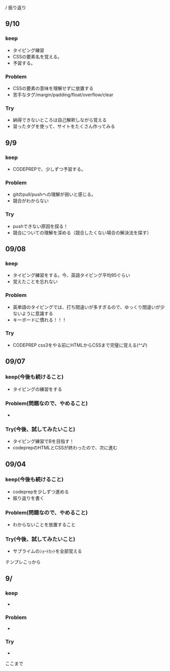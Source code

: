 / 振り返り


## 9/10

### keep

- タイピング練習
- CSSの要素名を覚える。
- 予習する。

### Problem

- CSSの要素の意味を理解せずに放置する
- 苦手なタグ/margin/padding/float/overflow/clear

### Try

- 納得できないところは自己解釈しながら覚える
- 習ったタグを使って、サイトをたくさん作ってみる




## 9/9

### keep

- CODEPREPで、少しずつ予習する。

### Problem

- gitのpull/pushへの理解が弱いと感じる。
- 競合がわからない

### Try

- pushできない原因を探る！
- 競合についての理解を深める（競合したくない場合の解決法を探す）




## 09/08

### keep

- タイピング練習をする。今、英語タイピング平均95ぐらい
- 覚えたことを忘れない

### Problem

- 英単語のタイピングでは、打ち間違いが多すぎるので、ゆっくり間違いが少ないように意識する
- キーボードに慣れる！！！

### Try

- CODEPREP css3をやる前にHTMLからCSSまで完璧に覚える(^^♪)




## 09/07

### keep(今後も続けること)

- タイピングの練習をする

### Problem(問題なので、やめること)

-

### Try(今後、試してみたいこと)

- タイピング練習でBを目指す！
- codeprepのHTMLとCSSが終わったので、次に進む




## 09/04

### keep(今後も続けること)

- codeprepを少しずつ進める
- 振り返りを書く

### Problem(問題なので、やめること)

- わからないことを放置すること

### Try(今後、試してみたいこと)

- サブライムのｼｮｰﾄｶｯﾄを全部覚える



テンプレこっから


## 9/

### keep

- 

### Problem

- 

### Try

- 




ここまで